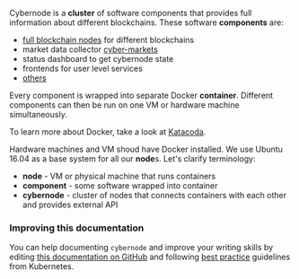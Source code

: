 
Cybernode is a **cluster** of software components that
provides full information about different blockchains.
These software **components** are:

  - [full blockchain nodes](fullnode) for different blockchains
  - market data collector [cyber-markets](markets)
  - status dashboard to get cybernode state
  - frontends for user level services
  - [others](plzask)

Every component is wrapped into separate Docker **container**.
Different components can then be run on one VM or hardware
machine simultaneously.

To learn more about Docker, take a look at [Katacoda].

Hardware machines and VM shoud have Docker installed. We
use Ubuntu 16.04 as a base system for all our **node**s. Let's
clarify terminology:

  * **node** - VM or physical machine that runs containers
  * **component** - some software wrapped into container
  * **cybernode** - cluster of nodes that connects
    containers with each other and provides external API


### Improving this documentation

You can help documenting `cybernode` and improve your
writing skills by editing
[this documentation on GitHub](https://github.com/cyberFund/cybernode/tree/master/docs)
and following
[best practice](https://kubernetes.io/docs/home/contribute/style-guide/#content-best-practices)
guidelines from Kubernetes.


[fullnode]: https://github.com/cyberFund/cybernode/issues?q=label%3Afullnode
[markets]: https://github.com/cyberFund/cyber-markets
[plzask]: https://github.com/cyberFund/cybernode/issues/new?title=docs/00intro.md:%20What%20are%20missing%20components?

[katacoda]: https://www.katacoda.com/courses/docker/
[styleguide]: https://kubernetes.io/docs/home/contribute/style-guide/#content-best-practices
